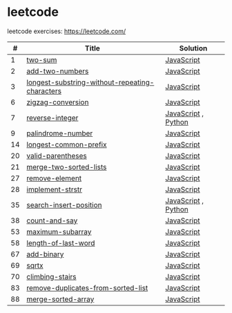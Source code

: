 # leetcode
leetcode exercises: https://leetcode.com/
        <!--table-->

 | # | Title  | Solution | 
 |---|---|---| 
| 1 | [two-sum](https://leetcode.com/problems/two-sum)  |  [JavaScript](https://github.com/polunzh/leetcode/blob/master/javascript/1-two-sum/two-sum.js)|
| 2 | [add-two-numbers](https://leetcode.com/problems/add-two-numbers)  |  [JavaScript](https://github.com/polunzh/leetcode/blob/master/javascript/2-add-two-numbers/add-two-numbers.js)|
| 3 | [longest-substring-without-repeating-characters](https://leetcode.com/problems/longest-substring-without-repeating-characters)  |  [JavaScript](https://github.com/polunzh/leetcode/blob/master/javascript/3-longest-substring-without-repeating-characters/longest-substring-without-repeating-characters.js)|
| 6 | [zigzag-conversion](https://leetcode.com/problems/zigzag-conversion)  |  [JavaScript](https://github.com/polunzh/leetcode/blob/master/javascript/6-zigzag-conversion/zigzag-conversion.js)|
| 7 | [reverse-integer](https://leetcode.com/problems/reverse-integer)  |  [JavaScript](https://github.com/polunzh/leetcode/blob/master/javascript/7-reverse-integer/reverse-integer.js) , [Python](https://github.com/polunzh/leetcode/blob/master/python/7-reverse-integer/reverse-integer.py) |
| 9 | [palindrome-number](https://leetcode.com/problems/palindrome-number)  |  [JavaScript](https://github.com/polunzh/leetcode/blob/master/javascript/9-palindrome-number/palindrome-number.js)|
| 14 | [longest-common-prefix](https://leetcode.com/problems/longest-common-prefix)  |  [JavaScript](https://github.com/polunzh/leetcode/blob/master/javascript/14-longest-common-prefix/longest-common-prefix.js)|
| 20 | [valid-parentheses](https://leetcode.com/problems/valid-parentheses)  |  [JavaScript](https://github.com/polunzh/leetcode/blob/master/javascript/20-valid-parentheses/valid-parentheses.js)|
| 21 | [merge-two-sorted-lists](https://leetcode.com/problems/merge-two-sorted-lists)  |  [JavaScript](https://github.com/polunzh/leetcode/blob/master/javascript/21-merge-two-sorted-lists/merge-two-sorted-lists.js)|
| 27 | [remove-element](https://leetcode.com/problems/remove-element)  |  [JavaScript](https://github.com/polunzh/leetcode/blob/master/javascript/27-remove-element/remove-element.js)|
| 28 | [implement-strstr](https://leetcode.com/problems/implement-strstr)  |  [JavaScript](https://github.com/polunzh/leetcode/blob/master/javascript/28-implement-strstr/implement-strstr.js)|
| 35 | [search-insert-position](https://leetcode.com/problems/search-insert-position)  |  [JavaScript](https://github.com/polunzh/leetcode/blob/master/javascript/35-search-insert-position/search-insert-position.js) , [Python](https://github.com/polunzh/leetcode/blob/master/python/35-search-insert-position/search-insert-position.py) |
| 38 | [count-and-say](https://leetcode.com/problems/count-and-say)  |  [JavaScript](https://github.com/polunzh/leetcode/blob/master/javascript/38-count-and-say/count-and-say.js)|
| 53 | [maximum-subarray](https://leetcode.com/problems/maximum-subarray)  |  [JavaScript](https://github.com/polunzh/leetcode/blob/master/javascript/53-maximum-subarray/maximum-subarray.js)|
| 58 | [length-of-last-word](https://leetcode.com/problems/length-of-last-word)  |  [JavaScript](https://github.com/polunzh/leetcode/blob/master/javascript/58-length-of-last-word/length-of-last-word.js)|
| 67 | [add-binary](https://leetcode.com/problems/add-binary)  |  [JavaScript](https://github.com/polunzh/leetcode/blob/master/javascript/67-add-binary/add-binary.js)|
| 69 | [sqrtx](https://leetcode.com/problems/sqrtx)  |  [JavaScript](https://github.com/polunzh/leetcode/blob/master/javascript/69-sqrtx/sqrtx.js)|
| 70 | [climbing-stairs](https://leetcode.com/problems/climbing-stairs)  |  [JavaScript](https://github.com/polunzh/leetcode/blob/master/javascript/70-climbing-stairs/climbing-stairs.js)|
| 83 | [remove-duplicates-from-sorted-list](https://leetcode.com/problems/remove-duplicates-from-sorted-list)  |  [JavaScript](https://github.com/polunzh/leetcode/blob/master/javascript/83-remove-duplicates-from-sorted-list/remove-duplicates-from-sorted-list.js)|
| 88 | [merge-sorted-array](https://leetcode.com/problems/merge-sorted-array)  |  [JavaScript](https://github.com/polunzh/leetcode/blob/master/javascript/88-merge-sorted-array/merge-sorted-array.js)|